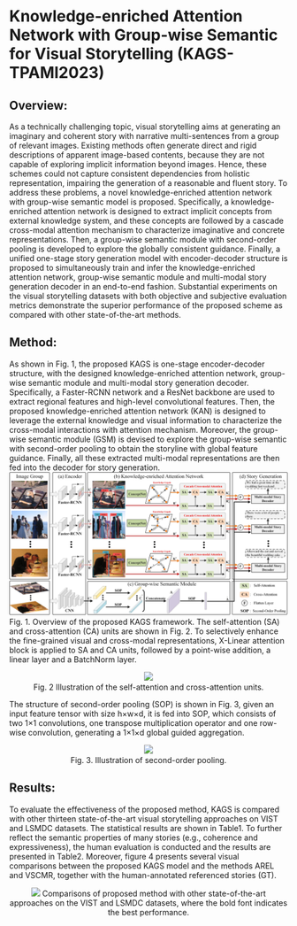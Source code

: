 # Knowledge-enriched Attention Network with Group-wise Semantic for Visual Storytelling (KAGS-TPAMI2023)
## Overview:
As a technically challenging topic, visual storytelling aims at generating an imaginary and coherent story with narrative multi-sentences from a group of relevant images. Existing methods often generate direct and rigid descriptions of apparent image-based contents, because they are not capable of exploring implicit information beyond images. Hence, these schemes could not capture consistent dependencies from holistic representation, impairing the generation of a reasonable and fluent story. To address these problems, a novel knowledge-enriched attention network with group-wise semantic model is proposed. Specifically, a knowledge-enriched attention network is designed to extract implicit concepts from external knowledge system, and these concepts are followed by a cascade cross-modal attention mechanism to characterize imaginative and concrete representations. Then, a group-wise semantic module with second-order pooling is developed to explore the globally consistent guidance. Finally, a unified one-stage story generation model with encoder-decoder structure is proposed to simultaneously train and infer the knowledge-enriched attention network, group-wise semantic module and multi-modal story generation decoder in an end-to-end fashion. Substantial experiments on the visual storytelling datasets with both objective and subjective evaluation metrics demonstrate the superior performance of the proposed scheme as compared with other state-of-the-art methods.
## Method:
As shown in Fig. 1, the proposed KAGS is one-stage encoder-decoder structure, with the designed knowledge-enriched attention network, group-wise semantic module and multi-modal story generation decoder. Specifically, a Faster-RCNN network and a ResNet backbone are used to extract regional features and high-level convolutional features. Then, the proposed knowledge-enriched attention network (KAN) is designed to leverage the external knowledge and visual information to characterize the cross-modal interactions with attention mechanism. Moreover, the group-wise semantic module (GSM) is devised to explore the group-wise semantic with second-order pooling to obtain the storyline with global feature guidance. Finally, all these extracted multi-modal representations are then fed into the decoder for story generation.
![pipeline](https://github.com/Tongji-MIC-Lab/KAGS/blob/main/maps/fig1.jpg)
Fig. 1. Overview of the proposed KAGS framework.
The self-attention (SA) and cross-attention (CA) units are shown in Fig. 2. To selectively enhance the fine-grained visual and cross-modal representations, X-Linear attention block is applied to SA and CA units, followed by a point-wise addition, a linear layer and a BatchNorm layer.
<p align="center">
<image src="maps/fig2.jpg" width="350">
<br/><font>Fig. 2 Illustration of the self-attention and cross-attention units.</font>
</p>
The structure of second-order pooling (SOP) is shown in Fig. 3, given an input feature tensor with size h×w×d, it is fed into SOP, which consists of two 1×1 convolutions, one transpose multiplication operator and one row-wise convolution, generating a 1×1×d global guided aggregation.
<p align="center">
<image src="maps/fig3.jpg" width="500">
<br/><font>Fig. 3. Illustration of second-order pooling.</font>
</p>
 
## Results:
To evaluate the effectiveness of the proposed method, KAGS is compared with other thirteen state-of-the-art visual storytelling approaches on VIST and LSMDC datasets. The statistical results are shown in Table1. To further reflect the semantic properties of many stories (e.g., coherence and expressiveness), the human evaluation is conducted and the results are presented in Table2. Moreover, figure 4 presents several visual comparisons between the proposed KAGS model and the methods AREL and VSCMR, together with the human-annotated referenced stories (GT).
 <p align="center">
<image src="maps/fig4.jpg" width="650">
<tr/><font>Comparisons of proposed method with other state-of-the-art approaches on the VIST and LSMDC datasets, where the bold font indicates the best performance.</font>
</p>
 

